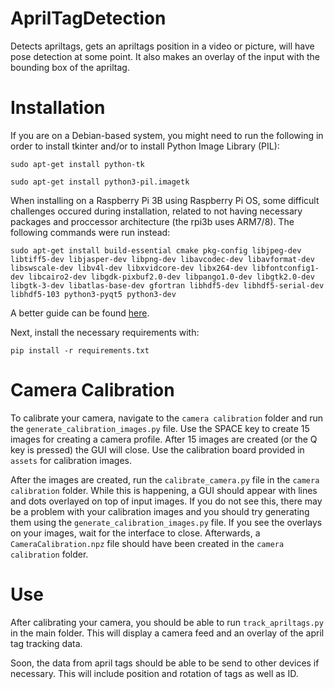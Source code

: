 # AprilTagDetection
Detects apriltags, gets an apriltags position in a video or picture, will have pose detection
at some point. It also makes an overlay of the input with the bounding box of the apriltag.

# Installation

If you are on a Debian-based system, you might need to run the following in order to install tkinter and/or to install Python Image Library (PIL):

```
sudo apt-get install python-tk
```
```
sudo apt-get install python3-pil.imagetk
```

When installing on a Raspberry Pi 3B using Raspberry Pi OS, some difficult challenges occured during installation, related to not having necessary packages and proccessor architecture (the rpi3b uses ARM7/8). The following commands were run instead:

```
sudo apt-get install build-essential cmake pkg-config libjpeg-dev libtiff5-dev libjasper-dev libpng-dev libavcodec-dev libavformat-dev libswscale-dev libv4l-dev libxvidcore-dev libx264-dev libfontconfig1-dev libcairo2-dev libgdk-pixbuf2.0-dev libpango1.0-dev libgtk2.0-dev libgtk-3-dev libatlas-base-dev gfortran libhdf5-dev libhdf5-serial-dev libhdf5-103 python3-pyqt5 python3-dev
```
A better guide can be found [here](https://raspberrypi-guide.github.io/programming/install-opencv).

Next, install the necessary requirements with:

```
pip install -r requirements.txt
```

# Camera Calibration

To calibrate your camera, navigate to the `camera calibration` folder and run the `generate_calibration_images.py` file. Use the SPACE key to create 15 images for creating a camera profile. After 15 images are created (or the Q key is pressed) the GUI will close. Use the calibration board provided in `assets` for calibration images.

After the images are created, run the `calibrate_camera.py` file in the `camera calibration` folder. While this is happening, a GUI should appear with lines and dots overlayed on top of input images. If you do not see this, there may be a problem with your calibration images and you should try generating them using the `generate_calibration_images.py` file. If you see the overlays on your images, wait for the interface to close. Afterwards, a `CameraCalibration.npz` file should have been created in the `camera calibration` folder.

# Use

After calibrating your camera, you should be able to run `track_apriltags.py` in the main folder. This will display a camera feed and an overlay of the april tag tracking data.

Soon, the data from april tags should be able to be send to other devices if necessary. This will include position and rotation of tags as well as ID.
